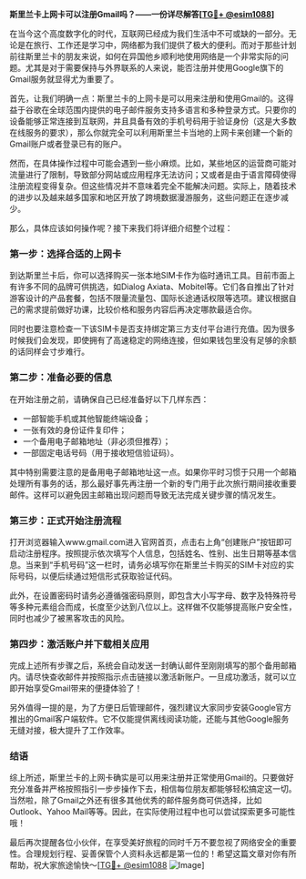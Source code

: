 **斯里兰卡上网卡可以注册Gmail吗？——一份详尽解答[[TG💪+ @esim1088](https://t.me/s/esim1088)]**

在当今这个高度数字化的时代，互联网已经成为我们生活中不可或缺的一部分。无论是在旅行、工作还是学习中，网络都为我们提供了极大的便利。而对于那些计划前往斯里兰卡的朋友来说，如何在异国他乡顺利地使用网络是一个非常实际的问题。尤其是对于需要保持与外界联系的人来说，能否注册并使用Google旗下的Gmail服务就显得尤为重要了。

首先，让我们明确一点：斯里兰卡的上网卡是可以用来注册和使用Gmail的。这得益于谷歌在全球范围内提供的电子邮件服务支持多语言和多种登录方式。只要你的设备能够正常连接到互联网，并且具备有效的手机号码用于验证身份（这是大多数在线服务的要求），那么你就完全可以利用斯里兰卡当地的上网卡来创建一个新的Gmail账户或者登录已有的账户。

然而，在具体操作过程中可能会遇到一些小麻烦。比如，某些地区的运营商可能对流量进行了限制，导致部分网站或应用程序无法访问；又或者是由于语言障碍使得注册流程变得复杂。但这些情况并不意味着完全不能解决问题。实际上，随着技术的进步以及越来越多国家和地区开放了跨境数据漫游服务，这些问题正在逐步减少。

那么，具体应该如何操作呢？接下来我们将详细介绍整个过程：

### 第一步：选择合适的上网卡

到达斯里兰卡后，你可以选择购买一张本地SIM卡作为临时通讯工具。目前市面上有许多不同的品牌可供挑选，如Dialog Axiata、Mobitel等。它们各自推出了针对游客设计的产品套餐，包括不限量流量包、国际长途通话权限等选项。建议根据自己的需求提前做好功课，比较价格和服务内容后再决定哪款最适合你。

同时也要注意检查一下该SIM卡是否支持绑定第三方支付平台进行充值。因为很多时候我们会发现，即使拥有了高速稳定的网络连接，但如果钱包里没有足够的余额的话同样会寸步难行。

### 第二步：准备必要的信息

在开始注册之前，请确保自己已经准备好以下几样东西：
- 一部智能手机或其他智能终端设备；
- 一张有效的身份证件复印件；
- 一个备用电子邮箱地址（非必须但推荐）；
- 一部固定电话号码（用于接收短信验证码）。

其中特别需要注意的是备用电子邮箱地址这一点。如果你平时习惯于只用一个邮箱处理所有事务的话，那么最好事先再注册一个新的专门用于此次旅行期间接收重要邮件。这样可以避免因主邮箱出现问题而导致无法完成关键步骤的情况发生。

### 第三步：正式开始注册流程

打开浏览器输入www.gmail.com进入官网首页，点击右上角“创建账户”按钮即可启动注册程序。按照提示依次填写个人信息，包括姓名、性别、出生日期等基本信息。当来到“手机号码”这一栏时，请务必填写你在斯里兰卡购买的SIM卡对应的实际号码，以便后续通过短信形式获取验证代码。

此外，在设置密码时请务必遵循强密码原则，即包含大小写字母、数字及特殊符号等多种元素组合而成，长度至少达到八位以上。这样做不仅能够提高账户安全性，同时也减少了被黑客攻击的风险。

### 第四步：激活账户并下载相关应用

完成上述所有步骤之后，系统会自动发送一封确认邮件至刚刚填写的那个备用邮箱内。请尽快查收邮件并按照指示点击链接以激活新账户。一旦成功激活，就可以立即开始享受Gmail带来的便捷体验了！

另外值得一提的是，为了方便日后管理邮件，强烈建议大家同步安装Google官方推出的Gmail客户端软件。它不仅能提供离线阅读功能，还能与其他Google服务无缝对接，极大提升了工作效率。

### 结语

综上所述，斯里兰卡的上网卡确实是可以用来注册并正常使用Gmail的。只要做好充分准备并严格按照指引一步步操作下去，相信每位朋友都能够轻松搞定这一切。当然啦，除了Gmail之外还有很多其他优秀的邮件服务商可供选择，比如Outlook、Yahoo Mail等等。因此，在实际使用过程中也可以尝试探索更多可能性哦！

最后再次提醒各位小伙伴，在享受美好旅程的同时千万不要忽视了网络安全的重要性。合理规划行程、妥善保管个人资料永远都是第一位的！希望这篇文章对你有所帮助，祝大家旅途愉快～[[TG💪+ @esim1088](https://t.me/s/esim1088) ![Image](https://i.postimg.cc/4NQfJmqS/Snipaste-2025-05-13-00-14-12.png)]